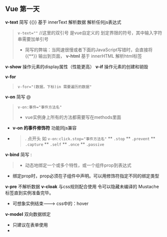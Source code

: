 ## Vue 第一天
__v-text__ 简写 {{}}
基于 innerText 解析数据 解析任何js表达式
> `v-text=""` //这里的双引号 是vue自定义的 划定界限的符号，其中输入字符串需要加单引号
> * 简写的弊端：当网速很慢或者下面的JavaScript写错时，会直接将 {{**}} 输出到页面，
__v-html__ 
基于 innerHTML 解析html标签

__v-show__
操作元素的display属性（性能更高）
__v-if__
操作元素的创建和销毁

__v-for__
>`v-for="(数据，下标)in 需要遍历的数据"`

__v-on__  简写 @
>`v-on:事件="事件方法名"`
> * vue实例身上所有的方法都需要写在methods里面

* __v-on 的事件修饰符__  功能同js兼容
* > . 点开头 如  `v-on:click.stop="事件方法名"`
** `.stop`
** `.prevent`
** `.capture`
** `.self`
** `.once`
** `.passive`



__v-bind__  简写 :
> * 动态地绑定一个或多个特性，或一个组件prop到表达式
- 绑定prop时，prop必须在子组件中声明。可以用修饰符指定不同的绑定类型

__v-pre__ 不解析数据
__v-cloak__ 与css规则配合使用 令可以隐藏未编译的 Mustache 标签直到实例准备完毕。
+ 可想象实例结束---> css中的：hover

__v-model__ 双向数据绑定 
+ 只建议在表单使用
+